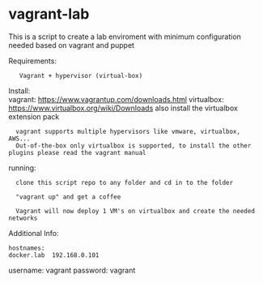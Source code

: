 # vagrant-lab
This is a script to create a lab enviroment with minimum configuration needed based on vagrant and puppet

Requirements:
	
       Vagrant + hypervisor (virtual-box)

Install:       
 		vagrant: https://www.vagrantup.com/downloads.html
      		virtualbox: https://www.virtualbox.org/wiki/Downloads
      		also install the virtualbox extension pack
      
      vagrant supports multiple hypervisors like vmware, virtualbox, AWS...
      Out-of-the-box only virtualbox is supported, to install the other plugins please read the vagrant manual

running:
      
      clone this script repo to any folder and cd in to the folder
      
      "vagrant up" and get a coffee
      
      Vagrant will now deploy 1 VM's on virtualbox and create the needed networks

Additional Info:      

	hostnames: 
	docker.lab 	192.168.0.101
		
      
username: vagrant
password: vagrant
      
	

      
      
      
       
      
      
